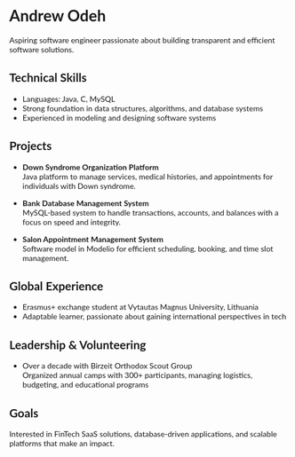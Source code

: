 <head>
  <link href="https://fonts.googleapis.com/css2?family=Lato&display=swap" rel="stylesheet">
  <style>
    body {
      font-family: 'Lato', sans-serif;
    }
  </style>
</head>

<div style="font-family: 'Lato', sans-serif;">

# Andrew Odeh

Aspiring software engineer passionate about building transparent and efficient software solutions.  

## Technical Skills
- Languages: Java, C, MySQL  
- Strong foundation in data structures, algorithms, and database systems  
- Experienced in modeling and designing software systems  

## Projects
- **Down Syndrome Organization Platform**  
  Java platform to manage services, medical histories, and appointments for individuals with Down syndrome.  

- **Bank Database Management System**  
  MySQL-based system to handle transactions, accounts, and balances with a focus on speed and integrity.  

- **Salon Appointment Management System**  
  Software model in Modelio for efficient scheduling, booking, and time slot management.  

## Global Experience
- Erasmus+ exchange student at Vytautas Magnus University, Lithuania  
- Adaptable learner, passionate about gaining international perspectives in tech  

## Leadership & Volunteering
- Over a decade with Birzeit Orthodox Scout Group  
  Organized annual camps with 300+ participants, managing logistics, budgeting, and educational programs  

## Goals
Interested in FinTech SaaS solutions, database-driven applications, and scalable platforms that make an impact.  

</div>
